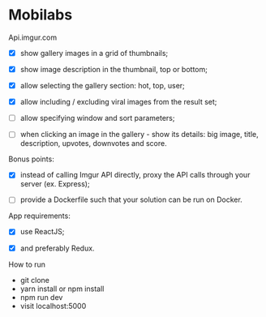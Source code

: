 Mobilabs
==========
Api.imgur.com

- [x] show gallery images in a grid of thumbnails;
- [x] show image description in the thumbnail, top or bottom;
- [x] allow selecting the gallery section: hot, top, user;
- [x] allow including / excluding viral images from the result set;
- [ ] allow specifying window and sort parameters;
- [ ] when clicking an image in the gallery - show its details: big image, title, description, upvotes, downvotes and score.


Bonus points:

- [x] instead of calling Imgur API directly, proxy the API calls through your server (ex. Express);
- [ ] provide a Dockerfile such that your solution can be run on Docker.


App requirements:

- [x] use ReactJS;
- [x] and preferably Redux.


How to run

- git clone
- yarn install or npm install
- npm run dev
- visit localhost:5000
